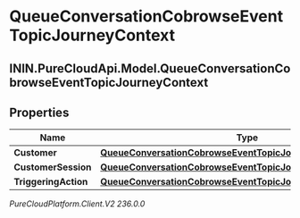 # QueueConversationCobrowseEventTopicJourneyContext

## ININ.PureCloudApi.Model.QueueConversationCobrowseEventTopicJourneyContext

## Properties

|Name | Type | Description | Notes|
|------------ | ------------- | ------------- | -------------|
| **Customer** | [**QueueConversationCobrowseEventTopicJourneyCustomer**](QueueConversationCobrowseEventTopicJourneyCustomer) |  | [optional] |
| **CustomerSession** | [**QueueConversationCobrowseEventTopicJourneyCustomerSession**](QueueConversationCobrowseEventTopicJourneyCustomerSession) |  | [optional] |
| **TriggeringAction** | [**QueueConversationCobrowseEventTopicJourneyAction**](QueueConversationCobrowseEventTopicJourneyAction) |  | [optional] |



_PureCloudPlatform.Client.V2 236.0.0_
